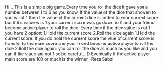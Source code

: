 Hi... This is a simple pig game.Every time you roll the dice it gave you a number between 1 to 6 as you know, If the value of the dice that showen to you is not 1 then the value of the current dice is added to your current score but if it's value was 1 your current score was go down to 0 and your friend become active player to roll the dice. Every time if the dice value is not 1 you have 2 option: 1.Hold the current score 2.Roll the dice again 1.Hold the current score: If you do hold the cureent score the vlue of current score is transfer to the main score and your friend become active player to roll the dice 2.Roll the dice again: you can roll the dice as much as you like and you can if the vlaue are not 1 so be careful...:D
Eventually if the active player main score are 100 or much is the winner
-Reza Sabzi
